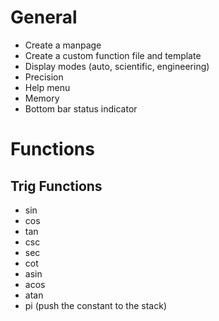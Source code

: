 # General
- Create a manpage
- Create a custom function file and template
- Display modes (auto, scientific, engineering)
- Precision
- Help menu
- Memory
- Bottom bar status indicator

# Functions
## Trig Functions

- sin
- cos
- tan
- csc
- sec
- cot
- asin
- acos
- atan
- pi (push the constant to the stack)
